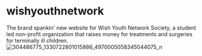 # wishyouthnetwork
The brand spankin' new website for Wish Youth Network Society, a student led non-profit organization that raises money for treatments and surgeries for terminally ill children.
![304486775_1330722801015886_4970005058345044075_n](https://user-images.githubusercontent.com/119824254/205530192-3ee2ec24-1b5c-46ac-ab73-a468754557f8.jpg)

